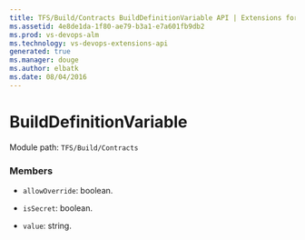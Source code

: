 ```yaml
---
title: TFS/Build/Contracts BuildDefinitionVariable API | Extensions for Visual Studio Team Services
ms.assetid: 4e8de1da-1f80-ae79-b3a1-e7a601fb9db2
ms.prod: vs-devops-alm
ms.technology: vs-devops-extensions-api
generated: true
ms.manager: douge
ms.author: elbatk
ms.date: 08/04/2016
---
```


# BuildDefinitionVariable

Module path: `TFS/Build/Contracts`


### Members

* `allowOverride`: boolean. 

* `isSecret`: boolean. 

* `value`: string. 

